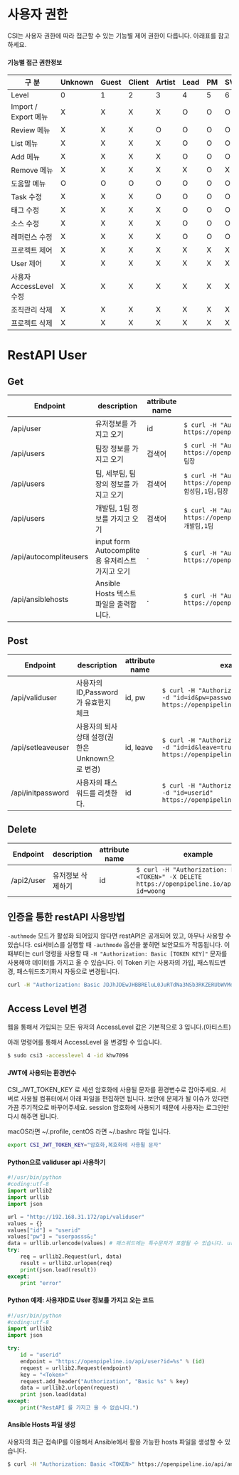 
# 사용자 권한
CSI는 사용자 권한에 따라 접근할 수 있는 기능별 제어 권한이 다릅니다.
아래표를 참고하세요.

#### 기능별 접근 권한정보

| 구 분                 | Unknown | Guest | Client | Artist | Lead | PM | SV | IO,IT | PD | HQ | Dev | Admin |
| -------------------- | ------- | ----- | ------ | ------ | ---- | -- | -- | ----- | -- | -- | --- | ----- |
| Level                | 0       | 1     | 2      | 3      | 4    | 5  | 6  | 7     | 8  | 9  | 10  | 11    |
| Import / Export 메뉴  | X       | X     | X      | X      | O    | O  | O  | O     | O  | O  | O   | O     |
| Review 메뉴           | X       | X     | X      | O      | O    | O  | O  | O     | O  | O  | O   | O     |
| List 메뉴             | X       | X     | X      | X      | O    | O  | O  | O     | O  | O  | O   | O     |
| Add 메뉴              | X       | X     | X      | X      | O    | O  | O  | O     | O  | O  | O   | O     |
| Remove 메뉴           | X       | X     | X      | X      | X    | O  | X  | O     | O  | X  | O   | O     |
| 도움말 메뉴             | O       | O     | O      | O      | O    | O  | O  | O     | O  | O  | O   | O     |
| Task 수정             | X       | X     | X      | O      | O    | O  | O  | O     | O  | O  | O   | O     |
| 태그 수정              | X       | X     | X      | X      | O    | O  | O  | O     | O  | O  | O   | O     |
| 소스 수정              | X       | X     | X      | X      | O    | O  | O  | O     | O  | O  | O   | O     |
| 레퍼런스 수정           | X       | X     | X      | X      | O    | O  | O  | O     | O  | O  | O   | O     |
| 프로젝트 제어           | X       | X     | X      | X      | X    | X  | X  | X     | X  | X  | X   | O     |
| User 제어             | X       | X     | X      | X      | X    | X  | X  | X     | X  | X  | X   | O     |
| 사용자 AccessLevel 수정 | X       | X     | X      | X      | X    | X  | X  | X     | X  | X  | X   | O     |
| 조직관리 삭제           | X       | X     | X      | X      | X    | X  | X  | X     | X  | X  | O   | O     |
| 프로젝트 삭제           | X       | X     | X      | X      | X    | X  | X  | X     | X  | X  | X   | O     |

# RestAPI User

## Get
| Endpoint | description | attribute name | example |
| --- | --- | --- | --- |
| /api/user | 유저정보를 가지고 오기 | id | `$ curl -H "Authorization: Basic <TOKEN>" https://openpipeline.io/api/user?id=woong` |
| /api/users | 팀장 정보를 가지고 오기 | 검색어 | `$ curl -H "Authorization: Basic <TOKEN>" https://openpipeline.io/api/users?searchword=팀장` |
| /api/users | 팀, 세부팀, 팀장의 정보를 가지고 오기 | 검색어 | `$ curl -H "Authorization: Basic <TOKEN>" https://openpipeline.io/api/users?searchword=합성팀,1팀,팀장` |
| /api/users | 개발팀, 1팀 정보를 가지고 오기 | 검색어 | `$ curl -H "Authorization: Basic <TOKEN>" https://openpipeline.io/api/users?searchword=개발팀,1팀` |
| /api/autocompliteusers | input form Autocomplite용 유저리스트 가지고 오기 | . | `$ curl -H "Authorization: Basic <TOKEN>" https://openpipeline.io/api/autocompliteusers` |
| /api/ansiblehosts | Ansible Hosts 텍스트 파일을 출력합니다. | . | `$ curl -H "Authorization: Basic <TOKEN>" https://openpipeline.io/api/ansiblehosts` |


## Post
| Endpoint | description | attribute name | example |
| --- | --- | --- | --- |
| /api/validuser | 사용자의 ID,Password가 유효한지 체크 | id, pw | `$ curl -H "Authorization: Basic <TOKEN>" -d "id=id&pw=password" https://openpipeline.io/api/validuser` |
| /api/setleaveuser | 사용자의 퇴사 상태 설정(권한은 Unknown으로 변경)| id, leave | `$ curl -H "Authorization: Basic <TOKEN>" -d "id=id&leave=true" https://openpipeline.io/api/setleaveuser` |
| /api/initpassword | 사용자의 패스워드를 리셋한다.| id | `$ curl -H "Authorization: Basic <TOKEN>" -d "id=userid" https://openpipeline.io/api/initpassword` |

## Delete
| Endpoint | description | attribute name | example |
| --- | --- | --- | --- |
| /api2/user | 유저정보 삭제하기 | id | `$ curl -H "Authorization: Basic <TOKEN>" -X DELETE https://openpipeline.io/api2/user?id=woong` |

## 인증을 통한 restAPI 사용방법

`-authmode` 모드가 활성화 되어있지 않다면 restAPI은 공개되어 있고, 아무나 사용할 수 있습니다.
csi서비스를 실행할 때 `-authmode` 옵션을 붙히면 보안모드가 작동됩니다.
이 때부터는 curl 명령을 사용할 때 `-H "Authorization: Basic [TOKEN KEY]"` 문자를 사용해야 데이터를 가지고 올 수 있습니다.
이 Token 키는 사용자의 가입, 패스워드변경, 패스워드초기화시 자동으로 변경됩니다.

```bash
curl -H "Authorization: Basic JDJhJDEwJHBBREluL0JuRTdNa3NSb3RKZERUbWVMd0V6OVB1TndnUGJzd2k0RlBZcmEzQTBSczkueHZH" http://192.168.219.101/api/user?id=khw7096
```

## Access Level 변경
웹을 통해서 가입되는 모든 유저의 AccessLevel 값은 기본적으로 3 입니다.(아티스트)

아래 명령어를 통해서 AccessLevel 을 변경할 수 있습니다.
```bash
$ sudo csi3 -accesslevel 4 -id khw7096
```

#### JWT에 사용되는 환경변수
CSI_JWT_TOKEN_KEY 로 세션 암호화에 사용될 문자를 환경변수로 잡아주세요.
서버로 사용될 컴퓨터에서 아래 파일을 편집하면 됩니다.
보안에 문제가 될 이슈가 있다면 가끔 주기적으로 바꾸어주세요. session 암호화에 사용되기 때문에
사용자는 로그인만 다시 해주면 됩니다.

macOS라면 ~/.profile, centOS 라면 ~/.bashrc 파일 입니다.

```bash
export CSI_JWT_TOKEN_KEY="암호화,복호화에 사용될 문자"
```

#### Python으로 validuser api 사용하기

```python
#!/usr/bin/python
#coding:utf-8
import urllib2
import urllib
import json

url = "http://192.168.31.172/api/validuser"
values = {}
values["id"] = "userid"
values["pw"] = "userpasss&;"
data = urllib.urlencode(values) # 패스워드에는 특수문자가 포함될 수 있습니다. url encode 합니다.
try:
    req = urllib2.Request(url, data)
    result = urllib2.urlopen(req)
    print(json.load(result))
except:
    print "error"
```

#### Python 예제: 사용자ID로 User 정보를 가지고 오는 코드

```python
#!/usr/bin/python
#coding:utf-8
import urllib2
import json

try:
    id = "userid"
    endpoint = "https://openpipeline.io/api/user?id=%s" % (id)
    request = urllib2.Request(endpoint)
    key = "<Token>"
    request.add_header("Authorization", "Basic %s" % key)
    data = urllib2.urlopen(request)
    print json.load(data)
except:
    print("RestAPI 를 가지고 올 수 없습니다.")
```

#### Ansible Hosts 파일 생성
사용자의 최근 접속IP를 이용해서 Ansible에서 활용 가능한 hosts 파일을 생성할 수 있습니다.

```bash
$ curl -H "Authorization: Basic <TOKEN>" https://openpipeline.io/api/ansiblehosts > userhosts.lst
```
